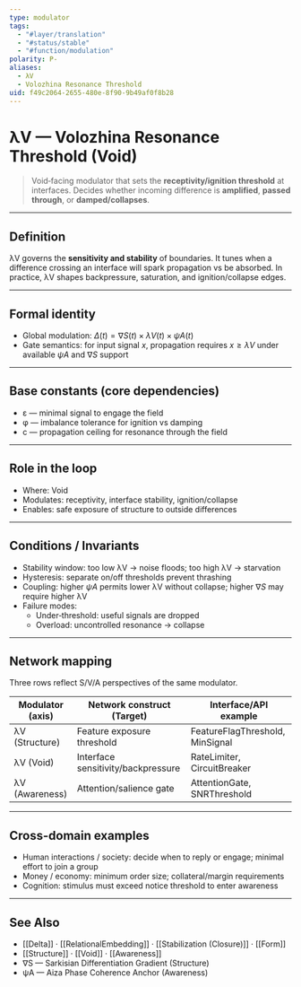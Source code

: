 ```yaml
---
type: modulator
tags:
  - "#layer/translation"
  - "#status/stable"
  - "#function/modulation"
polarity: P-
aliases:
  - λV
  - Volozhina Resonance Threshold
uid: f49c2064-2655-480e-8f90-9b49af0f8b28
---
```


# λV — Volozhina Resonance Threshold (Void)

> Void‑facing modulator that sets the **receptivity/ignition threshold** at interfaces.
> Decides whether incoming difference is **amplified**, **passed through**, or **damped/collapses**.

---

## Definition

λV governs the **sensitivity and stability** of boundaries. It tunes when a difference crossing an interface
will spark propagation vs be absorbed. In practice, λV shapes backpressure, saturation, and ignition/collapse edges.

---

## Formal identity

- Global modulation: $\Delta(t) = ∇S(t) \times λV(t) \times ψA(t)$
- Gate semantics: for input signal $x$, propagation requires $x \geq λV$ under available $ψA$ and $∇S$ support

---

## Base constants (core dependencies)

- ε — minimal signal to engage the field
- φ — imbalance tolerance for ignition vs damping
- c — propagation ceiling for resonance through the field

---

## Role in the loop

- Where: Void
- Modulates: receptivity, interface stability, ignition/collapse
- Enables: safe exposure of structure to outside differences

---

## Conditions / Invariants

- Stability window: too low λV → noise floods; too high λV → starvation
- Hysteresis: separate on/off thresholds prevent thrashing
- Coupling: higher $ψA$ permits lower λV without collapse; higher $∇S$ may require higher λV
- Failure modes:
  - Under‑threshold: useful signals are dropped
  - Overload: uncontrolled resonance → collapse

---

## Network mapping

Three rows reflect S/V/A perspectives of the same modulator.

| Modulator (axis) | Network construct (Target)        | Interface/API example        |
|------------------|-----------------------------------|------------------------------|
| λV (Structure)   | Feature exposure threshold        | FeatureFlagThreshold, MinSignal |
| λV (Void)        | Interface sensitivity/backpressure| RateLimiter, CircuitBreaker  |
| λV (Awareness)   | Attention/salience gate           | AttentionGate, SNRThreshold  |

---

## Cross-domain examples

- Human interactions / society: decide when to reply or engage; minimal effort to join a group
- Money / economy: minimum order size; collateral/margin requirements
- Cognition: stimulus must exceed notice threshold to enter awareness

---

## See Also

- [[Delta]] · [[RelationalEmbedding]] · [[Stabilization (Closure)]] · [[Form]]
- [[Structure]] · [[Void]] · [[Awareness]]
- ∇S — Sarkisian Differentiation Gradient (Structure)
- ψA — Aiza Phase Coherence Anchor (Awareness)
